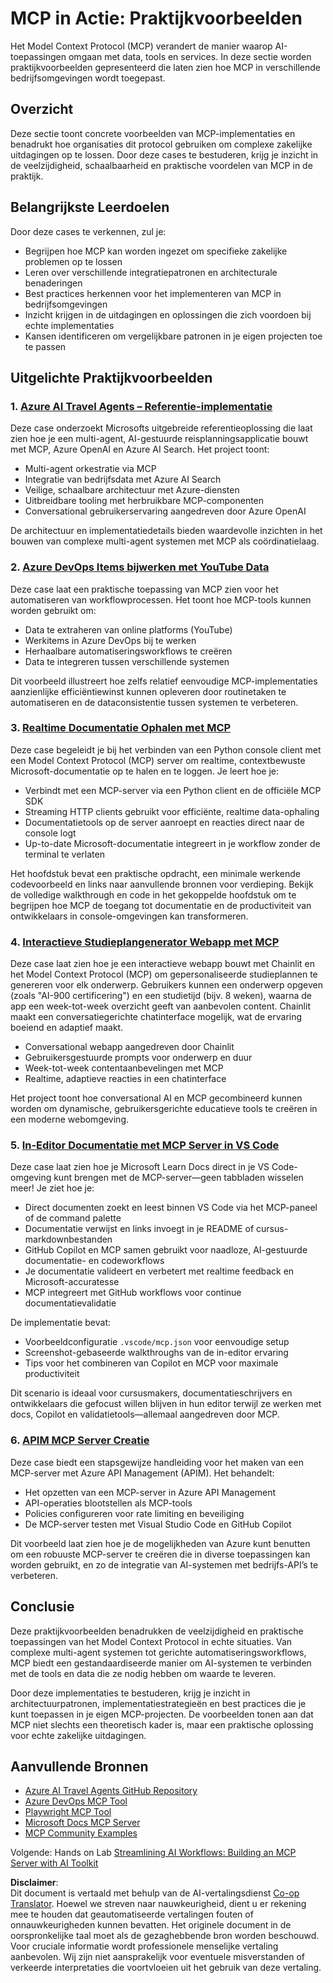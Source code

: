 <!--
CO_OP_TRANSLATOR_METADATA:
{
  "original_hash": "873741da08dd6537858d5e14c3a386e1",
  "translation_date": "2025-07-04T17:53:20+00:00",
  "source_file": "09-CaseStudy/README.md",
  "language_code": "nl"
}
-->
# MCP in Actie: Praktijkvoorbeelden

Het Model Context Protocol (MCP) verandert de manier waarop AI-toepassingen omgaan met data, tools en services. In deze sectie worden praktijkvoorbeelden gepresenteerd die laten zien hoe MCP in verschillende bedrijfsomgevingen wordt toegepast.

## Overzicht

Deze sectie toont concrete voorbeelden van MCP-implementaties en benadrukt hoe organisaties dit protocol gebruiken om complexe zakelijke uitdagingen op te lossen. Door deze cases te bestuderen, krijg je inzicht in de veelzijdigheid, schaalbaarheid en praktische voordelen van MCP in de praktijk.

## Belangrijkste Leerdoelen

Door deze cases te verkennen, zul je:

- Begrijpen hoe MCP kan worden ingezet om specifieke zakelijke problemen op te lossen
- Leren over verschillende integratiepatronen en architecturale benaderingen
- Best practices herkennen voor het implementeren van MCP in bedrijfsomgevingen
- Inzicht krijgen in de uitdagingen en oplossingen die zich voordoen bij echte implementaties
- Kansen identificeren om vergelijkbare patronen in je eigen projecten toe te passen

## Uitgelichte Praktijkvoorbeelden

### 1. [Azure AI Travel Agents – Referentie-implementatie](./travelagentsample.md)

Deze case onderzoekt Microsofts uitgebreide referentieoplossing die laat zien hoe je een multi-agent, AI-gestuurde reisplanningsapplicatie bouwt met MCP, Azure OpenAI en Azure AI Search. Het project toont:

- Multi-agent orkestratie via MCP
- Integratie van bedrijfsdata met Azure AI Search
- Veilige, schaalbare architectuur met Azure-diensten
- Uitbreidbare tooling met herbruikbare MCP-componenten
- Conversational gebruikerservaring aangedreven door Azure OpenAI

De architectuur en implementatiedetails bieden waardevolle inzichten in het bouwen van complexe multi-agent systemen met MCP als coördinatielaag.

### 2. [Azure DevOps Items bijwerken met YouTube Data](./UpdateADOItemsFromYT.md)

Deze case laat een praktische toepassing van MCP zien voor het automatiseren van workflowprocessen. Het toont hoe MCP-tools kunnen worden gebruikt om:

- Data te extraheren van online platforms (YouTube)
- Werkitems in Azure DevOps bij te werken
- Herhaalbare automatiseringsworkflows te creëren
- Data te integreren tussen verschillende systemen

Dit voorbeeld illustreert hoe zelfs relatief eenvoudige MCP-implementaties aanzienlijke efficiëntiewinst kunnen opleveren door routinetaken te automatiseren en de dataconsistentie tussen systemen te verbeteren.

### 3. [Realtime Documentatie Ophalen met MCP](./docs-mcp/README.md)

Deze case begeleidt je bij het verbinden van een Python console client met een Model Context Protocol (MCP) server om realtime, contextbewuste Microsoft-documentatie op te halen en te loggen. Je leert hoe je:

- Verbindt met een MCP-server via een Python client en de officiële MCP SDK
- Streaming HTTP clients gebruikt voor efficiënte, realtime data-ophaling
- Documentatietools op de server aanroept en reacties direct naar de console logt
- Up-to-date Microsoft-documentatie integreert in je workflow zonder de terminal te verlaten

Het hoofdstuk bevat een praktische opdracht, een minimale werkende codevoorbeeld en links naar aanvullende bronnen voor verdieping. Bekijk de volledige walkthrough en code in het gekoppelde hoofdstuk om te begrijpen hoe MCP de toegang tot documentatie en de productiviteit van ontwikkelaars in console-omgevingen kan transformeren.

### 4. [Interactieve Studieplangenerator Webapp met MCP](./docs-mcp/README.md)

Deze case laat zien hoe je een interactieve webapp bouwt met Chainlit en het Model Context Protocol (MCP) om gepersonaliseerde studieplannen te genereren voor elk onderwerp. Gebruikers kunnen een onderwerp opgeven (zoals "AI-900 certificering") en een studietijd (bijv. 8 weken), waarna de app een week-tot-week overzicht geeft van aanbevolen content. Chainlit maakt een conversatiegerichte chatinterface mogelijk, wat de ervaring boeiend en adaptief maakt.

- Conversational webapp aangedreven door Chainlit
- Gebruikersgestuurde prompts voor onderwerp en duur
- Week-tot-week contentaanbevelingen met MCP
- Realtime, adaptieve reacties in een chatinterface

Het project toont hoe conversational AI en MCP gecombineerd kunnen worden om dynamische, gebruikersgerichte educatieve tools te creëren in een moderne webomgeving.

### 5. [In-Editor Documentatie met MCP Server in VS Code](./docs-mcp/README.md)

Deze case laat zien hoe je Microsoft Learn Docs direct in je VS Code-omgeving kunt brengen met de MCP-server—geen tabbladen wisselen meer! Je ziet hoe je:

- Direct documenten zoekt en leest binnen VS Code via het MCP-paneel of de command palette
- Documentatie verwijst en links invoegt in je README of cursus-markdownbestanden
- GitHub Copilot en MCP samen gebruikt voor naadloze, AI-gestuurde documentatie- en codeworkflows
- Je documentatie valideert en verbetert met realtime feedback en Microsoft-accuratesse
- MCP integreert met GitHub workflows voor continue documentatievalidatie

De implementatie bevat:
- Voorbeeldconfiguratie `.vscode/mcp.json` voor eenvoudige setup
- Screenshot-gebaseerde walkthroughs van de in-editor ervaring
- Tips voor het combineren van Copilot en MCP voor maximale productiviteit

Dit scenario is ideaal voor cursusmakers, documentatieschrijvers en ontwikkelaars die gefocust willen blijven in hun editor terwijl ze werken met docs, Copilot en validatietools—allemaal aangedreven door MCP.

### 6. [APIM MCP Server Creatie](./apimsample.md)

Deze case biedt een stapsgewijze handleiding voor het maken van een MCP-server met Azure API Management (APIM). Het behandelt:

- Het opzetten van een MCP-server in Azure API Management
- API-operaties blootstellen als MCP-tools
- Policies configureren voor rate limiting en beveiliging
- De MCP-server testen met Visual Studio Code en GitHub Copilot

Dit voorbeeld laat zien hoe je de mogelijkheden van Azure kunt benutten om een robuuste MCP-server te creëren die in diverse toepassingen kan worden gebruikt, en zo de integratie van AI-systemen met bedrijfs-API’s te verbeteren.

## Conclusie

Deze praktijkvoorbeelden benadrukken de veelzijdigheid en praktische toepassingen van het Model Context Protocol in echte situaties. Van complexe multi-agent systemen tot gerichte automatiseringsworkflows, MCP biedt een gestandaardiseerde manier om AI-systemen te verbinden met de tools en data die ze nodig hebben om waarde te leveren.

Door deze implementaties te bestuderen, krijg je inzicht in architectuurpatronen, implementatiestrategieën en best practices die je kunt toepassen in je eigen MCP-projecten. De voorbeelden tonen aan dat MCP niet slechts een theoretisch kader is, maar een praktische oplossing voor echte zakelijke uitdagingen.

## Aanvullende Bronnen

- [Azure AI Travel Agents GitHub Repository](https://github.com/Azure-Samples/azure-ai-travel-agents)
- [Azure DevOps MCP Tool](https://github.com/microsoft/azure-devops-mcp)
- [Playwright MCP Tool](https://github.com/microsoft/playwright-mcp)
- [Microsoft Docs MCP Server](https://github.com/MicrosoftDocs/mcp)
- [MCP Community Examples](https://github.com/microsoft/mcp)

Volgende: Hands on Lab [Streamlining AI Workflows: Building an MCP Server with AI Toolkit](../10-StreamliningAIWorkflowsBuildingAnMCPServerWithAIToolkit/README.md)

**Disclaimer**:  
Dit document is vertaald met behulp van de AI-vertalingsdienst [Co-op Translator](https://github.com/Azure/co-op-translator). Hoewel we streven naar nauwkeurigheid, dient u er rekening mee te houden dat geautomatiseerde vertalingen fouten of onnauwkeurigheden kunnen bevatten. Het originele document in de oorspronkelijke taal moet als de gezaghebbende bron worden beschouwd. Voor cruciale informatie wordt professionele menselijke vertaling aanbevolen. Wij zijn niet aansprakelijk voor eventuele misverstanden of verkeerde interpretaties die voortvloeien uit het gebruik van deze vertaling.